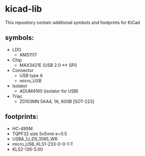 # kicad-lib
This repository contain additional symbols and footprints for KiCad

## symbols:
* LDO
    - AMS1117
* Chip
    - MAX3421E (USB 2.0 <-> SPI)
* Connector
    - USB type A
    - micro_USB
* Isolator
	- ADUM4160 (isolator for USB)
* Triac
	- Z0103MN 5AA4, 1А, 600В [SOT-223]
   
## footprints:
* HC-49SM
* TQPF32 size 5x5mm e=0.5
* USBA_1J_DS_1095_WR
* micro_USB_KLS1-233-0-0-1-T
* KLS2-126-5.00
